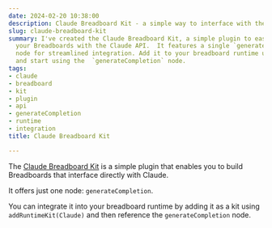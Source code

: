 ```yaml
---
date: 2024-02-20 10:38:00
description: Claude Breadboard Kit - a simple way to interface with the Claude API
slug: claude-breadboard-kit
summary: I've created the Claude Breadboard Kit, a simple plugin to easily connect
  your Breadboards with the Claude API.  It features a single `generateCompletion`
  node for streamlined integration. Add it to your breadboard runtime using `addRuntimeKit(Claude)`
  and start using the  `generateCompletion` node.
tags:
- claude
- breadboard
- kit
- plugin
- api
- generateCompletion
- runtime
- integration
title: Claude Breadboard Kit

---
```


The [Claude Breadboard Kit](https://github.com/PaulKinlan/claude-breadboard-kit "https://github.com/PaulKinlan/claude-breadboard-kit") is a simple plugin that enables you to build Breadboards that interface directly with Claude.

It offers just one node: `generateCompletion`.

You can integrate it into your breadboard runtime by adding it as a kit using `addRuntimeKit(Claude)` and then reference the `generateCompletion` node.

